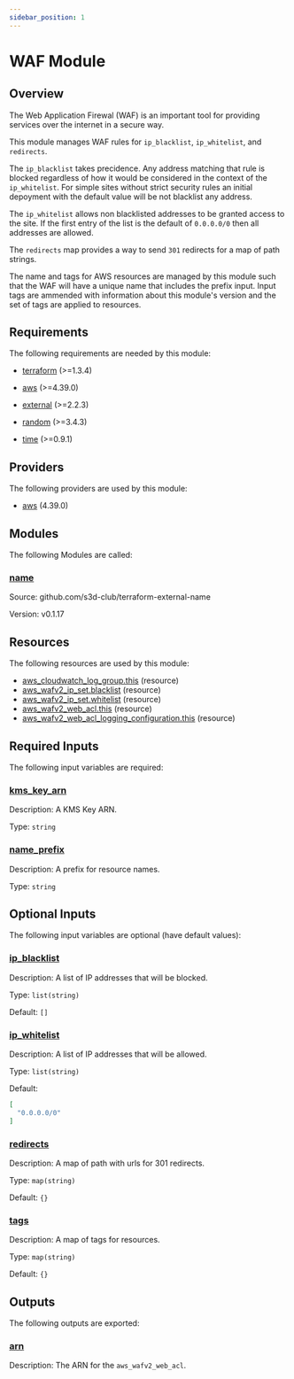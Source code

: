 ```yaml
---
sidebar_position: 1
---
```


# WAF Module

## Overview
The Web Application Firewal (WAF) is an important tool for providing services
over the internet in a secure way.

This module manages WAF rules for `ip_blacklist`, `ip_whitelist`, and
`redirects`.

The `ip_blacklist` takes precidence. Any address matching that rule is blocked
regardless of how it would be considered in the context of the `ip_whitelist`.
For simple sites without strict security rules an initial depoyment with the
default value will be not blacklist any address.

The `ip_whitelist` allows non blacklisted addresses to be granted access to the
site. If the first entry of the list is the default of `0.0.0.0/0` then all
addresses are allowed.

The `redirects` map provides a way to send `301` redirects for a map of path
strings.

The name and tags for AWS resources are managed by this module such that the WAF
will have a unique name that includes the prefix input. Input tags are ammended
with information about this module's version and the set of tags are applied to
resources.

[chge]: ./CHANGES.md
[code]: ./CODE-OF-CONDUCT.md
[cont]: ./CONTRIBUTING.md
[lice]: ./LICENSE.md

## Requirements

The following requirements are needed by this module:

- <a name="requirement_terraform"></a> [terraform](#requirement\_terraform) (>=1.3.4)

- <a name="requirement_aws"></a> [aws](#requirement\_aws) (>=4.39.0)

- <a name="requirement_external"></a> [external](#requirement\_external) (>=2.2.3)

- <a name="requirement_random"></a> [random](#requirement\_random) (>=3.4.3)

- <a name="requirement_time"></a> [time](#requirement\_time) (>=0.9.1)

## Providers

The following providers are used by this module:

- <a name="provider_aws"></a> [aws](#provider\_aws) (4.39.0)

## Modules

The following Modules are called:

### <a name="module_name"></a> [name](#module\_name)

Source: github.com/s3d-club/terraform-external-name

Version: v0.1.17

## Resources

The following resources are used by this module:

- [aws_cloudwatch_log_group.this](https://registry.terraform.io/providers/hashicorp/aws/latest/docs/resources/cloudwatch_log_group) (resource)
- [aws_wafv2_ip_set.blacklist](https://registry.terraform.io/providers/hashicorp/aws/latest/docs/resources/wafv2_ip_set) (resource)
- [aws_wafv2_ip_set.whitelist](https://registry.terraform.io/providers/hashicorp/aws/latest/docs/resources/wafv2_ip_set) (resource)
- [aws_wafv2_web_acl.this](https://registry.terraform.io/providers/hashicorp/aws/latest/docs/resources/wafv2_web_acl) (resource)
- [aws_wafv2_web_acl_logging_configuration.this](https://registry.terraform.io/providers/hashicorp/aws/latest/docs/resources/wafv2_web_acl_logging_configuration) (resource)

## Required Inputs

The following input variables are required:

### <a name="input_kms_key_arn"></a> [kms\_key\_arn](#input\_kms\_key\_arn)

Description: A KMS Key ARN.

Type: `string`

### <a name="input_name_prefix"></a> [name\_prefix](#input\_name\_prefix)

Description: A prefix for resource names.

Type: `string`

## Optional Inputs

The following input variables are optional (have default values):

### <a name="input_ip_blacklist"></a> [ip\_blacklist](#input\_ip\_blacklist)

Description: A list of IP addresses that will be blocked.

Type: `list(string)`

Default: `[]`

### <a name="input_ip_whitelist"></a> [ip\_whitelist](#input\_ip\_whitelist)

Description: A list of IP addresses that will be allowed.

Type: `list(string)`

Default:

```json
[
  "0.0.0.0/0"
]
```

### <a name="input_redirects"></a> [redirects](#input\_redirects)

Description: A map of path with urls for 301 redirects.

Type: `map(string)`

Default: `{}`

### <a name="input_tags"></a> [tags](#input\_tags)

Description: A map of tags for resources.

Type: `map(string)`

Default: `{}`

## Outputs

The following outputs are exported:

### <a name="output_arn"></a> [arn](#output\_arn)

Description: The ARN for the `aws_wafv2_web_acl`.
